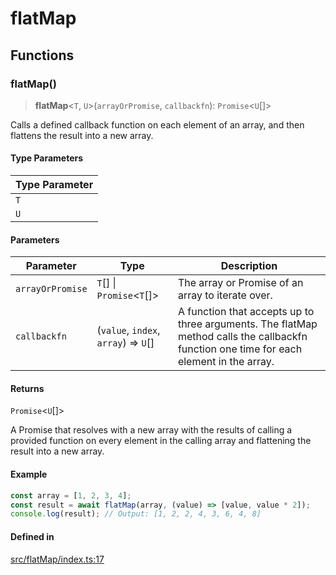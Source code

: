 # flatMap

## Functions

### flatMap()

> **flatMap**\<`T`, `U`\>(`arrayOrPromise`, `callbackfn`): `Promise`\<`U`[]\>

Calls a defined callback function on each element of an array, and then flattens the result into a new array.

#### Type Parameters

| Type Parameter |
| ------ |
| `T` |
| `U` |

#### Parameters

| Parameter | Type | Description |
| ------ | ------ | ------ |
| `arrayOrPromise` | `T`[] \| `Promise`\<`T`[]\> | The array or Promise of an array to iterate over. |
| `callbackfn` | (`value`, `index`, `array`) => `U`[] | A function that accepts up to three arguments. The flatMap method calls the callbackfn function one time for each element in the array. |

#### Returns

`Promise`\<`U`[]\>

A Promise that resolves with a new array with the results of calling a provided function on every element in the calling array and flattening the result into a new array.

#### Example

```ts
const array = [1, 2, 3, 4];
const result = await flatMap(array, (value) => [value, value * 2]);
console.log(result); // Output: [1, 2, 2, 4, 3, 6, 4, 8]
```

#### Defined in

[src/flatMap/index.ts:17](https://github.com/therialguz/Unjam/blob/9e9381fe8605ec86756f855f0366216b2297b145/src/flatMap/index.ts#L17)
